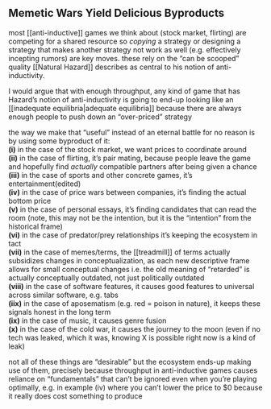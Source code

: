 ## Memetic Wars Yield Delicious Byproducts

most [[anti-inductive]] games we think about (stock market, flirting) are competing for a shared resource so _copying_ a strategy or designing a strategy that makes another strategy not work as well (e.g. effectively incepting rumors) are key moves. these rely on the “can be scooped” quality [[Natural Hazard]] describes as central to his notion of anti-inductivity.

I would argue that with enough throughput, any kind of game that has Hazard’s notion of anti-inductivity is going to end-up looking like an [[inadequate equilibria|adequate equilibria]] because there are always enough people to push down an “over-priced” strategy

the way we make that “useful” instead of an eternal battle for no reason is by using some byproduct of it:  
**(i)** in the case of the stock market, we want prices to coordinate around  
**(ii)** in the case of flirting, it’s pair mating, because people leave the game and hopefully find _actually_ compatible partners after being given a chance  
**(iii)** in the case of sports and other concrete games, it’s entertainment(edited)  
**(iv)** in the case of price wars between companies, it’s finding the actual bottom price  
**(v)** in the case of personal essays, it’s finding candidates that can read the room (note, this may not be the intention, but it is the “intention” from the historical frame)  
**(vi)** in the case of predator/prey relationships it’s keeping the ecosystem in tact  
**(vii)** in the case of memes/terms, the [[treadmill]] of terms actually subsidizes changes in conceptualization, as each new descriptive frame allows for small conceptual changes i.e. the old meaning of “retarded” is actually conceptually outdated, not just politically outdated  
**(viii)** in the case of software features, it causes good features to universal across similar software, e.g. tabs  
**(iix)** in the case of aposematism (e.g. red = poison in nature), it keeps these signals honest in the long term  
**(ix)** in the case of music, it causes genre fusion  
**(x)** in the case of the cold war, it causes the journey to the moon (even if no tech was leaked, which it was, knowing X is possible right now is a kind of leak)  
  
not all of these things are “desirable” but the ecosystem ends-up making use of them, precisely because throughput in anti-inductive games causes reliance on “fundamentals” that can’t be ignored even when you’re playing optimally, e.g. in example (iv) where you can’t lower the price to $0 because it really does cost something to produce